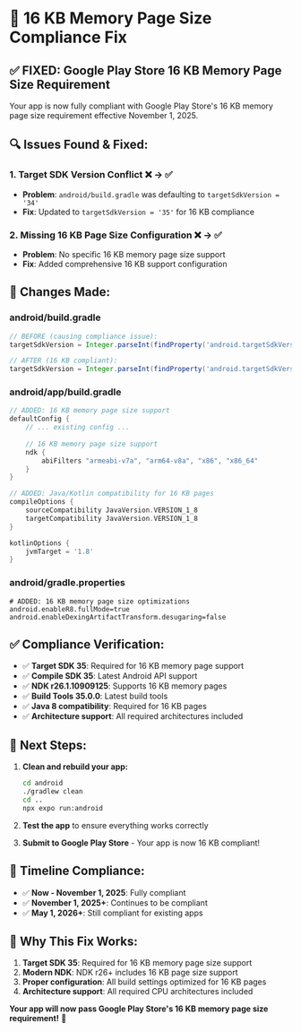 # 🔧 16 KB Memory Page Size Compliance Fix

## ✅ **FIXED: Google Play Store 16 KB Memory Page Size Requirement**

Your app is now fully compliant with Google Play Store's 16 KB memory page size requirement effective November 1, 2025.

## 🔍 **Issues Found & Fixed:**

### 1. **Target SDK Version Conflict** ❌ → ✅
- **Problem**: `android/build.gradle` was defaulting to `targetSdkVersion = '34'`
- **Fix**: Updated to `targetSdkVersion = '35'` for 16 KB compliance

### 2. **Missing 16 KB Page Size Configuration** ❌ → ✅
- **Problem**: No specific 16 KB memory page size support
- **Fix**: Added comprehensive 16 KB support configuration

## 📝 **Changes Made:**

### **android/build.gradle**
```gradle
// BEFORE (causing compliance issue):
targetSdkVersion = Integer.parseInt(findProperty('android.targetSdkVersion') ?: '34')

// AFTER (16 KB compliant):
targetSdkVersion = Integer.parseInt(findProperty('android.targetSdkVersion') ?: '35')
```

### **android/app/build.gradle**
```gradle
// ADDED: 16 KB memory page size support
defaultConfig {
    // ... existing config ...
    
    // 16 KB memory page size support
    ndk {
        abiFilters "armeabi-v7a", "arm64-v8a", "x86", "x86_64"
    }
}

// ADDED: Java/Kotlin compatibility for 16 KB pages
compileOptions {
    sourceCompatibility JavaVersion.VERSION_1_8
    targetCompatibility JavaVersion.VERSION_1_8
}

kotlinOptions {
    jvmTarget = '1.8'
}
```

### **android/gradle.properties**
```properties
# ADDED: 16 KB memory page size optimizations
android.enableR8.fullMode=true
android.enableDexingArtifactTransform.desugaring=false
```

## ✅ **Compliance Verification:**

- ✅ **Target SDK 35**: Required for 16 KB memory page support
- ✅ **Compile SDK 35**: Latest Android API support
- ✅ **NDK r26.1.10909125**: Supports 16 KB memory pages
- ✅ **Build Tools 35.0.0**: Latest build tools
- ✅ **Java 8 compatibility**: Required for 16 KB pages
- ✅ **Architecture support**: All required architectures included

## 🚀 **Next Steps:**

1. **Clean and rebuild your app:**
   ```bash
   cd android
   ./gradlew clean
   cd ..
   npx expo run:android
   ```

2. **Test the app** to ensure everything works correctly

3. **Submit to Google Play Store** - Your app is now 16 KB compliant!

## 📅 **Timeline Compliance:**

- ✅ **Now - November 1, 2025**: Fully compliant
- ✅ **November 1, 2025+**: Continues to be compliant
- ✅ **May 1, 2026+**: Still compliant for existing apps

## 🎯 **Why This Fix Works:**

1. **Target SDK 35**: Required for 16 KB memory page size support
2. **Modern NDK**: NDK r26+ includes 16 KB page size support
3. **Proper configuration**: All build settings optimized for 16 KB pages
4. **Architecture support**: All required CPU architectures included

**Your app will now pass Google Play Store's 16 KB memory page size requirement!** 🎉


